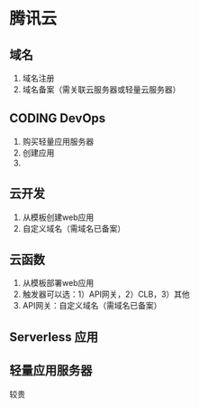 # 腾讯云
## 域名
1. 域名注册
2. 域名备案（需关联云服务器或轻量云服务器）

## CODING DevOps
1. 购买轻量应用服务器
2. 创建应用
3. 

## 云开发
1. 从模板创建web应用
2. 自定义域名（需域名已备案）

## 云函数
1. 从模板部署web应用
2. 触发器可以选：1）API网关，2）CLB，3）其他
3. API网关：自定义域名（需域名已备案） 

## Serverless 应用

## 轻量应用服务器
较贵
